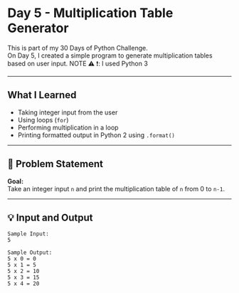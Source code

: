 #  Day 5 - Multiplication Table Generator

This is part of my 30 Days of Python Challenge.  
On Day 5, I created a simple program to generate multiplication tables based on user input.
NOTE ⚠ ❗: I used Python 3

---

##  What I Learned
- Taking integer input from the user
- Using loops (`for`)
- Performing multiplication in a loop
- Printing formatted output in Python 2 using `.format()`
  

---

## 🧾 Problem Statement

**Goal:**  
Take an integer input `n` and print the multiplication table of `n` from 0 to `n-1`.

---

## 💡 Input and Output
```text
Sample Input:
5

Sample Output:
5 x 0 = 0
5 x 1 = 5
5 x 2 = 10
5 x 3 = 15
5 x 4 = 20
